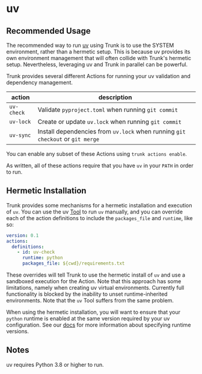 # uv

## Recommended Usage

The recommended way to run [uv](https://docs.astral.sh/uv/) using Trunk is to use the SYSTEM
environment, rather than a hermetic setup. This is because uv provides its own environment
management that will often collide with Trunk's hermetic setup. Nevertheless, leveraging uv and
Trunk in parallel can be powerful.

Trunk provides several different Actions for running your uv validation and dependency management.

| action     | description                                                                    |
| ---------- | ------------------------------------------------------------------------------ |
| `uv-check` | Validate `pyproject.toml` when running `git commit`                            |
| `uv-lock`  | Create or update `uv.lock` when running `git commit`                           |
| `uv-sync`  | Install dependencies from `uv.lock` when running `git checkout` or `git merge` |

You can enable any subset of these Actions using `trunk actions enable`.

As written, all of these actions require that you have `uv` in your `PATH` in order to run.

## Hermetic Installation

Trunk provides some mechanisms for a hermetic installation and execution of `uv`. You can use the uv
[Tool](https://docs.trunk.io/check/advanced-setup/tools) to run `uv` manually, and you can override
each of the action definitions to include the `packages_file` and `runtime`, like so:

```yaml
version: 0.1
actions:
  definitions:
    - id: uv-check
      runtime: python
      packages_file: ${cwd}/requirements.txt
```

These overrides will tell Trunk to use the hermetic install of `uv` and use a sandboxed execution
for the Action. Note that this approach has some limitations, namely when creating uv virtual
environments. Currently full functionality is blocked by the inability to unset runtime-inherited
environments. Note that the `uv` Tool suffers from the same problem.

When using the hermetic installation, you will want to ensure that your `python` runtime is enabled
at the same version required by your uv configuration. See our
[docs](https://docs.trunk.io/check/advanced-setup/runtimes) for more information about specifying
runtime versions.

## Notes

uv requires Python 3.8 or higher to run.
